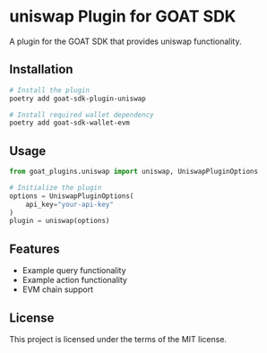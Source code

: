# uniswap Plugin for GOAT SDK

A plugin for the GOAT SDK that provides uniswap functionality.

## Installation

```bash
# Install the plugin
poetry add goat-sdk-plugin-uniswap

# Install required wallet dependency
poetry add goat-sdk-wallet-evm
```

## Usage

```python
from goat_plugins.uniswap import uniswap, UniswapPluginOptions

# Initialize the plugin
options = UniswapPluginOptions(
    api_key="your-api-key"
)
plugin = uniswap(options)
```

## Features

- Example query functionality
- Example action functionality
- EVM chain support

## License

This project is licensed under the terms of the MIT license.
